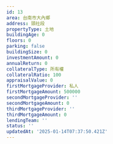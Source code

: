 ```yaml
---
id: 13
area: 台南市大內鄉
address: 頭社段
propertyType: 土地
buildingAge: 0
floors: 0
parking: false
buildingSize: 0
investmentAmount: 0
annualReturn: 0
collateralType: 所有權
collateralRatio: 100
appraisalValue: 0
firstMortgageProvider: 私人
firstMortgageAmount: 500000
secondMortgageProvider: ''
secondMortgageAmount: 0
thirdMortgageProvider: ''
thirdMortgageAmount: 0
lendingTeam: ''
status: ''
updatedAt: '2025-01-14T07:37:50.421Z'
---
```


